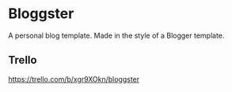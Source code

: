 # Bloggster

A personal blog template.  Made in the style of a Blogger template.

## Trello

https://trello.com/b/xgr9XOkn/bloggster
